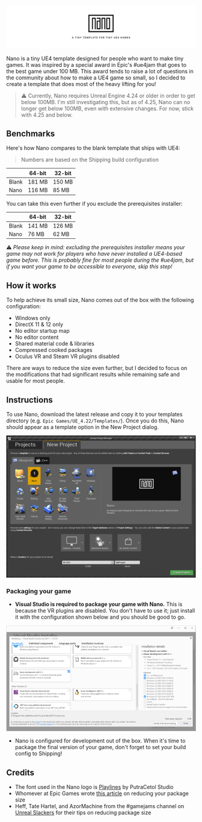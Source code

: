 ![Nano logo](https://raw.githubusercontent.com/BlueVoidStudios/Nano/master/Media/GitHub_Logo.png)

Nano is a tiny UE4 template designed for people who want to make tiny games. It was inspired by a special award in Epic's #ue4jam that goes to the best game under 100 MB. This award tends to raise a lot of questions in the community about how to make a UE4 game so small, so I decided to create a template that does most of the heavy lifting for you!

> ⚠ Currently, Nano requires Unreal Engine 4.24 or older in order to get below 100MB. I'm still investigating this, but as of 4.25, Nano can no longer get below 100MB, even with extensive changes. For now, stick with 4.25 and below.

## Benchmarks
Here's how Nano compares to the blank template that ships with UE4:

> Numbers are based on the Shipping build configuration

|       | 64-bit | 32-bit |
| ----- | ------ | ------ |
| Blank | 181 MB | 150 MB |
| Nano  | 116 MB | 85 MB  |

You can take this even further if you exclude the prerequisites installer:

|       | 64-bit | 32-bit |
| ----- | ------ | ------ |
| Blank | 141 MB | 126 MB |
| Nano  | 76 MB  | 62 MB  |

⚠ _Please keep in mind: excluding the prerequisites installer means your game may not work for players who have never installed a UE4-based game before. This is probably fine for most people during the #ue4jam, but if you want your game to be accessible to everyone, skip this step!_

## How it works
To help achieve its small size, Nano comes out of the box with the following configuration:

- Windows only
- DirectX 11 & 12 only
- No editor startup map
- No editor content
- Shared material code & libraries
- Compressed cooked packages
- Oculus VR and Steam VR plugins disabled

There are ways to reduce the size even further, but I decided to focus on the modifications that had significant results while remaining safe and usable for most people.

## Instructions
To use Nano, download the latest release and copy it to your templates directory (e.g. `Epic Games/UE_4.22/Templates/`). Once you do this, Nano should appear as a template option in the New Project dialog.

![New Project dialog screenshot](https://raw.githubusercontent.com/BlueVoidStudios/Nano/master/Media/GitHub_NewProjectDialog.png)

### Packaging your game
- **Visual Studio is required to package your game with Nano.** This is because the VR plugins are disabled. You don't have to use it; just install it with the configuration shown below and you should be good to go.

![Visual Studio configuration](https://raw.githubusercontent.com/BlueVoidStudios/Nano/master/Media/GitHub_VisualStudioConfig.png)

- Nano is configured for development out of the box. When it's time to package the final version of your game, don't forget to set your build config to Shipping!

## Credits
- The font used in the Nano logo is [Playlines](https://creativemarket.com/putracetol/2962806-Playlines-Typeface) by PutraCetol Studio
- Whomever at Epic Games wrote [this article](https://docs.unrealengine.com/en-us/Engine/Performance/ReducingPackageSize) on reducing your package size
- Heff, Tate Hartel, and AzorMachine from the #gamejams channel on [Unreal Slackers](https://unrealslackers.org) for their tips on reducing package size 
